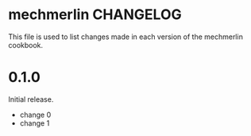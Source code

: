 # mechmerlin CHANGELOG

This file is used to list changes made in each version of the mechmerlin cookbook.

# 0.1.0

Initial release.

- change 0
- change 1

